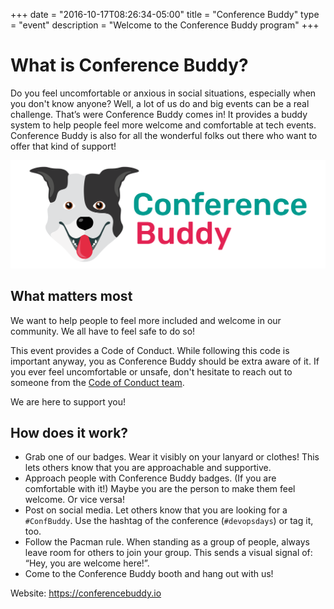 +++
date = "2016-10-17T08:26:34-05:00"
title = "Conference Buddy"
type = "event"
description = "Welcome to the Conference Buddy program"
+++

# What is Conference Buddy?

Do you feel uncomfortable or anxious in social situations, especially when you don't know anyone? Well, a lot of us do and big events can be a real challenge. That’s were Conference Buddy comes in! It provides a buddy system to help people feel more welcome and comfortable at tech events. Conference Buddy is also for all the wonderful folks out there who want to offer that kind of support!

![Conference Buddy](static/events/2024-amsterdam/confbuddy.png)

## What matters most

We want to help people to feel more included and welcome in our community. We all have to feel safe to do so! 

This event provides a Code of Conduct. While following this code is important anyway, you as Conference Buddy should be extra aware of it. If you ever feel uncomfortable or unsafe, don't hesitate to reach out to someone from the [Code of Conduct team](https://devopsdays.org/events/2024-amsterdam/conduct).

We are here to support you!

## How does it work?

* Grab one of our badges. Wear it visibly on your lanyard or clothes! This lets others know that you are approachable and supportive.
* Approach people with Conference Buddy badges. (If you are comfortable with it!) Maybe you are the person to make them feel welcome. Or vice versa!
* Post on social media. Let others know that you are looking for a `#ConfBuddy`. Use the hashtag of the conference (`#devopsdays`) or tag it, too.
* Follow the Pacman rule. When standing as a group of people, always leave room for others to join your group. This sends a visual signal of: “Hey, you are welcome here!”. 
* Come to the Conference Buddy booth and hang out with us!

Website: https://conferencebuddy.io